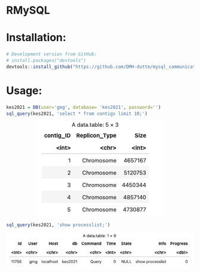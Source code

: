 # RMySQL

# Installation:

```R
# Development version from GitHub:
# install.packages("devtools")
devtools::install_github("https://github.com/DMH-dutte/mysql_communicator")
```

# Usage:

```R
kes2021 = DB(user='gmg', database= 'kes2021', password='')
sql_query(kes2021, 'select * from contigs limit 10;')
```

<p align="center">
  <img src="img/example_query.png">
</p>


```R
sql_query(kes2021, 'show processlist;')
```

<p align="center">
  <img src="img/example_query2.png">
</p>

